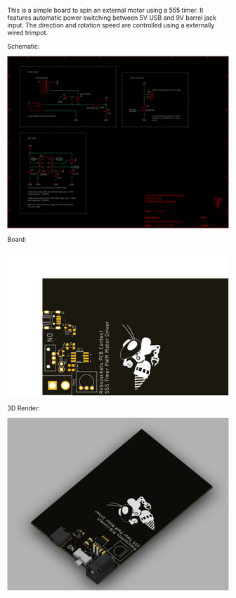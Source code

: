 This is a simple board to spin an external motor using a 555 timer. It features automatic power switching between 5V USB and 9V barrel jack input. The direction and rotation speed are controlled using a externally wired trimpot.

Schematic:

![Board](Example_Schematic.png)

Board:

![Board](Example_Board.png)

3D Render:

![3D Render](Example_Render.png)

